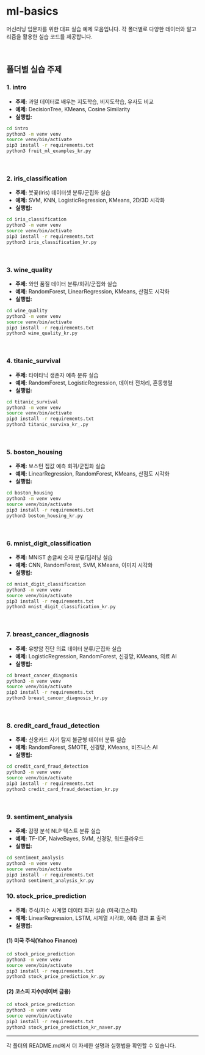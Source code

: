 # ml-basics

머신러닝 입문자를 위한 대표 실습 예제 모음입니다. 각 폴더별로 다양한 데이터와 알고리즘을 활용한 실습 코드를 제공합니다.

<br/>

## 폴더별 실습 주제

### 1. intro
- **주제:** 과일 데이터로 배우는 지도학습, 비지도학습, 유사도 비교
- **예제:** DecisionTree, KMeans, Cosine Similarity
- **실행법:**


```bash
cd intro
python3 -m venv venv
source venv/bin/activate
pip3 install -r requirements.txt
python3 fruit_ml_examples_kr.py
```

<br/>

### 2. iris_classification
- **주제:** 붓꽃(Iris) 데이터셋 분류/군집화 실습
- **예제:** SVM, KNN, LogisticRegression, KMeans, 2D/3D 시각화
- **실행법:**


```bash
cd iris_classification
python3 -m venv venv
source venv/bin/activate
pip3 install -r requirements.txt
python3 iris_classification_kr.py
```

<br/>

### 3. wine_quality
- **주제:** 와인 품질 데이터 분류/회귀/군집화 실습
- **예제:** RandomForest, LinearRegression, KMeans, 산점도 시각화
- **실행법:**


```bash
cd wine_quality
python3 -m venv venv
source venv/bin/activate
pip3 install -r requirements.txt
python3 wine_quality_kr.py
  ```

<br/>

### 4. titanic_survival
- **주제:** 타이타닉 생존자 예측 분류 실습
- **예제:** RandomForest, LogisticRegression, 데이터 전처리, 혼동행렬
- **실행법:**


```bash
cd titanic_survival
python3 -m venv venv
source venv/bin/activate
pip3 install -r requirements.txt
python3 titanic_surviva_kr_.py
```

<br/>

### 5. boston_housing
- **주제:** 보스턴 집값 예측 회귀/군집화 실습
- **예제:** LinearRegression, RandomForest, KMeans, 산점도 시각화
- **실행법:**

```bash
cd boston_housing
python3 -m venv venv
source venv/bin/activate
pip3 install -r requirements.txt
python3 boston_housing_kr.py
```


<br/>

### 6. mnist_digit_classification
- **주제:** MNIST 손글씨 숫자 분류/딥러닝 실습
- **예제:** CNN, RandomForest, SVM, KMeans, 이미지 시각화
- **실행법:**


```bash
cd mnist_digit_classification
python3 -m venv venv
source venv/bin/activate
pip3 install -r requirements.txt
python3 mnist_digit_classification_kr.py
```

<br/>

### 7. breast_cancer_diagnosis
- **주제:** 유방암 진단 의료 데이터 분류/군집화 실습
- **예제:** LogisticRegression, RandomForest, 신경망, KMeans, 의료 AI
- **실행법:**


```bash
cd breast_cancer_diagnosis
python3 -m venv venv
source venv/bin/activate
pip3 install -r requirements.txt
python3 breast_cancer_diagnosis_kr.py
```

<br/>

### 8. credit_card_fraud_detection
- **주제:** 신용카드 사기 탐지 불균형 데이터 분류 실습
- **예제:** RandomForest, SMOTE, 신경망, KMeans, 비즈니스 AI
- **실행법:**


```bash
cd credit_card_fraud_detection
python3 -m venv venv
source venv/bin/activate
pip3 install -r requirements.txt
python3 credit_card_fraud_detection_kr.py
```

<br/>

### 9. sentiment_analysis
- **주제:** 감정 분석 NLP 텍스트 분류 실습
- **예제:** TF-IDF, NaiveBayes, SVM, 신경망, 워드클라우드
- **실행법:**


```bash
cd sentiment_analysis
python3 -m venv venv
source venv/bin/activate
pip3 install -r requirements.txt
python3 sentiment_analysis_kr.py
```

### 10. stock_price_prediction
- **주제:** 주식/지수 시계열 데이터 회귀 실습 (미국/코스피)
- **예제:** LinearRegression, LSTM, 시계열 시각화, 예측 결과 표 출력
- **실행법:**

#### (1) 미국 주식(Yahoo Finance)
```bash
cd stock_price_prediction
python3 -m venv venv
source venv/bin/activate
pip3 install -r requirements.txt
python3 stock_price_prediction_kr.py
```

#### (2) 코스피 지수(네이버 금융)
```bash
cd stock_price_prediction
python3 -m venv venv
source venv/bin/activate
pip3 install -r requirements.txt
python3 stock_price_prediction_kr_naver.py
```

---

각 폴더의 README.md에서 더 자세한 설명과 실행법을 확인할 수 있습니다.
